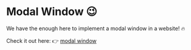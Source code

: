 # Modal Window :wink:
We have the enough here to implement a modal window in a website! :fire:

Check it out here: :point_right: [modal window](https://modal-window-dann.netlify.app/)

